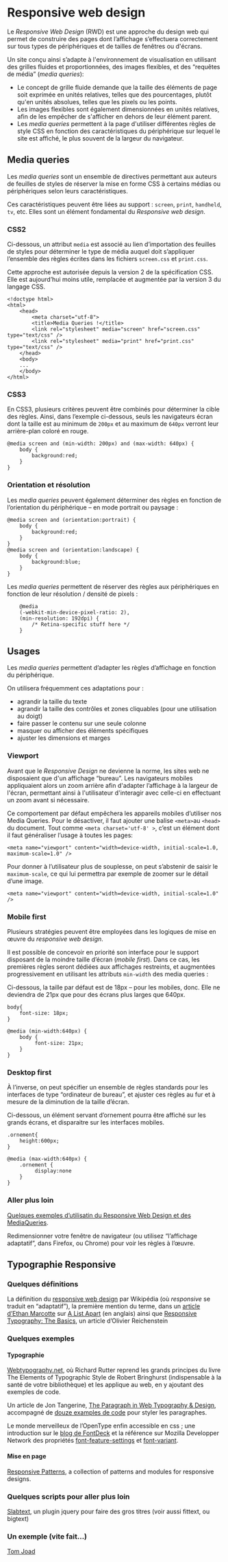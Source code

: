# Responsive web design

Le _Responsive Web Design_ (RWD) est une approche du design web qui permet de construire des pages dont l’affichage s’effectuera correctement sur tous types de périphériques et de tailles de fenêtres ou d'écrans.

Un site conçu ainsi s’adapte à l'environnement de visualisation en utilisant des grilles fluides et proportionnées, des images flexibles, et des “requêtes de média” (_media queries_):

*   Le concept de grille fluide demande que la taille des éléments de page soit exprimée en unités relatives, telles que des pourcentages, plutôt qu'en unités absolues, telles que les pixels ou les points.
*   Les images flexibles sont également dimensionnées en unités relatives, afin de les empêcher de s'afficher en dehors de leur élément parent.
*   Les _media queries_ permettent à la page d'utiliser différentes règles de style CSS en fonction des caractéristiques du périphérique sur lequel le site est affiché, le plus souvent de la largeur du navigateur.

<div id="media-queries"></div>

## Media queries

Les _media queries_ sont un ensemble de directives permettant aux auteurs de feuilles de styles de réserver la mise en forme CSS à certains médias ou périphériques selon leurs caractéristiques.

Ces caractéristiques peuvent être liées au support : `screen`, `print`, `handheld`, `tv`, etc. Elles sont un élément fondamental du _Responsive web design_.

### CSS2

Ci-dessous, un attribut `media` est associé au lien d’importation des feuilles de styles pour déterminer le type de média auquel doit s’appliquer l’ensemble des règles écrites dans les fichiers `screen.css` et `print.css`.

Cette approche est autorisée depuis la version 2 de la spécification CSS. Elle est aujourd’hui moins utile, remplacée et augmentée par la version 3 du langage CSS.

    <!doctype html>
    <html>
        <head>
            <meta charset="utf-8">
            <title>Media Queries !</title>
            <link rel="stylesheet" media="screen" href="screen.css" type="text/css" />
            <link rel="stylesheet" media="print" href="print.css" type="text/css" />
        </head>
        <body>
        ...
        </body>
    </html>

### CSS3

En CSS3, plusieurs critères peuvent être combinés pour déterminer la cible des règles. Ainsi, dans l’exemple ci-dessous, seuls les navigateurs écran dont la taille est au minimum de `200px` et au maximum de `640px` verront leur arrière-plan coloré en rouge.

    @media screen and (min-width: 200px) and (max-width: 640px) {
        body {
            background:red;
        }
    }

### Orientation et résolution

Les _media queries_ peuvent également déterminer des règles en fonction de l’orientation du périphérique – en mode portrait ou paysage :

    @media screen and (orientation:portrait) {
        body {
            background:red;
        }
    }
    @media screen and (orientation:landscape) {
        body {
            background:blue;
        }
    }

Les _media queries_ permettent de réserver des règles aux périphériques en fonction de leur résolution / densité de pixels :
```
    @media
    (-webkit-min-device-pixel-ratio: 2),
    (min-resolution: 192dpi) {
        /* Retina-specific stuff here */
    }
```

<div id="usages"></div>

## Usages

Les _media queries_ permettent d’adapter les règles d’affichage en fonction du périphérique.

On utilisera fréquemment ces adaptations pour :

*   agrandir la taille du texte
*   agrandir la taille des contrôles et zones cliquables (pour une utilisation au doigt)
*   faire passer le contenu sur une seule colonne
*   masquer ou afficher des éléments spécifiques
*   ajuster les dimensions et marges

### Viewport

Avant que le *Responsive Design* ne devienne la norme, les sites web ne disposaient que d'un affichage “bureau”. Les navigateurs mobiles appliquaient alors un zoom arrière afin d'adapter l’affichage à la largeur de l'écran, permettant ainsi à l'utilisateur d'interagir avec celle-ci en effectuant un zoom avant si nécessaire.

Ce comportement par défaut empêchera les appareils mobiles d’utiliser nos Media Queries. Pour le désactiver, il faut ajouter une balise `<meta>`au `<head>` du document. Tout comme `<meta charset='utf-8' >`, c’est un élément dont il faut généraliser l’usage à toutes les pages:

```
<meta name="viewport" content="width=device-width, initial-scale=1.0, maximum-scale=1.0" />
```

Pour donner à l’utilisateur plus de souplesse, on peut s’abstenir de saisir le `maximum-scale`, ce qui lui permettra par exemple de zoomer sur le détail d’une image.

```
<meta name="viewport" content="width=device-width, initial-scale=1.0" />
```


### Mobile first

Plusieurs stratégies peuvent être employées dans les logiques de mise en œuvre du _responsive web design_.

Il est possible de concevoir en priorité son interface pour le support disposant de la moindre taille d’écran (_mobile first_). Dans ce cas, les premières règles seront dédiées aux affichages restreints, et augmentées progressivement en utilisant les attributs `min-width` des media queries :

Ci-dessous, la taille par défaut est de 18px – pour les mobiles, donc. Elle ne deviendra de 21px que pour des écrans plus larges que 640px.

    body{
        font-size: 18px;
    }

    @media (min-width:640px) {
        body {
             font-size: 21px;
        }
    }

### Desktop first

À l’inverse, on peut spécifier un ensemble de règles standards pour les interfaces de type “ordinateur de bureau”, et ajuster ces règles au fur et à mesure de la diminution de la taille d’écran.

Ci-dessous, un élément servant d’ornement pourra être affiché sur les grands écrans, et disparaitre sur les interfaces mobiles.

    .ornement{
        height:600px;
    }

    @media (max-width:640px) {
        .ornement {
             display:none
        }
    }

### Aller plus loin

[Quelques exemples d’utilisatin du Responsive Web Design et des MediaQueries](../../exemples/#rwd).

Redimensionner votre fenêtre de navigateur (ou utilisez “l’affichage adaptatif”, dans Firefox, ou Chrome) pour voir les règles à l’œuvre.

<div id="typography"></div>

## Typographie Responsive

### Quelques définitions

La définition du [responsive web design](https://fr.wikipedia.org/wiki/Site_web_adaptatif) par Wikipédia (où _responsive_ se traduit en “adaptatif”), la première mention du terme, dans un [article d’Ethan Marcotte](http://alistapart.com/article/responsive-web-design) sur [A List Apart](http://alistapart.com/) (en anglais) ainsi que [Responsive Typography: The Basics](https://ia.net/know-how/responsive-typography-the-basics), un article d’Olivier Reichenstein

### Quelques exemples

#### Typographie

[Webtypography.net](http://webtypography.net/), où Richard Rutter reprend les grands principes du livre The Elements of Typographic Style de Robert Bringhurst (indispensable à la santé de votre bibliothèque) et les applique au web, en y ajoutant des exemples de code.

Un article de Jon Tangerine, [The Paragraph in Web Typography & Design](http://v1.jontangerine.com/log/2008/06/the-paragraph-in-web-typography-and-design), accompagné de [douze examples de code](http://v1.jontangerine.com/silo/typography/p/) pour styler les paragraphes.

Le monde merveilleux de l’OpenType enfin accessible en css ; une introduction sur le [blog de FontDeck](http://blog.fontdeck.com/post/15777165734/opentype-1) et la référence sur Mozilla Developper Network des propriétés [font-feature-settings](https://developer.mozilla.org/en-US/docs/Web/CSS/font-feature-settings) et [font-variant](https://developer.mozilla.org/en-US/docs/Web/CSS/font-variant).

#### Mise en page

[Responsive Patterns](https://bradfrost.github.io/this-is-responsive/patterns.html), a collection of patterns and modules for responsive designs.

### Quelques scripts pour aller plus loin

[Slabtext](https://freqdec.github.io/slabText/), un plugin jquery pour faire des gros titres (voir aussi fittext, ou bigtext)

### Un exemple (vite fait…)

[Tom Joad](http://ateliers.esapyrenees.fr/web/exemples/typographie/01.html)

</section>

